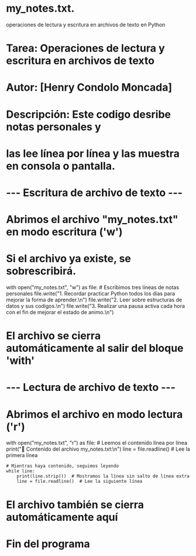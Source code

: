 # my_notes.txt.
 operaciones de lectura y escritura en archivos de texto en Python


 
# Tarea: Operaciones de lectura y escritura en archivos de texto
# Autor: [Henry Condolo Moncada]
# Descripción: Este codigo desribe notas personales y
#               las lee línea por línea y las muestra en consola o pantalla.


# --- Escritura de archivo de texto ---
# Abrimos el archivo "my_notes.txt" en modo escritura ('w')
# Si el archivo ya existe, se sobrescribirá.
with open("my_notes.txt", "w") as file:
    # Escribimos tres líneas de notas personales
    file.write("1. Recordar practicar Python todos los días para mejorar la forma de aprender.\n")
    file.write("2. Leer sobre estructuras de datos y sus codigos.\n")
    file.write("3. Realizar una pausa activa cada hora con el fin de mejorar el estado de animo.\n")

# El archivo se cierra automáticamente al salir del bloque 'with'


# --- Lectura de archivo de texto ---
# Abrimos el archivo en modo lectura ('r')
with open("my_notes.txt", "r") as file:
    # Leemos el contenido línea por línea
    print("📘 Contenido del archivo my_notes.txt:\n")
    line = file.readline()  # Lee la primera línea

    # Mientras haya contenido, seguimos leyendo
    while line:
        print(line.strip())  # Mostramos la línea sin salto de línea extra
        line = file.readline()  # Lee la siguiente línea

# El archivo también se cierra automáticamente aquí

# Fin del programa
